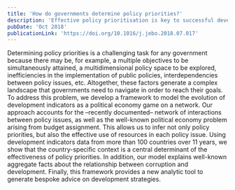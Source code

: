 ```yaml
---
title: 'How do governments determine policy priorities?'
description: 'Effective policy prioritisation is key to successful development strategies. Yet, from our experience consulting for governments and international organisations, it seemed that governments rarely enact the priorities they promote in public speech. At the time we wrote this piece, there was little data mapping budgets (the actions/priorities) into development goals (the aspirations). Hence, this was our first attempt to model the policy prioritisation process of a government with the aim of explaining the performance of its indicators. This work was the seminal piece that led to the growth of the Policy Priority Inference programme of research.'
pubDate: 'Oct 2018'
publicationLink: 'https://doi.org/10.1016/j.jebo.2018.07.017'
---
```


Determining policy priorities is a challenging task for any government because there may be, for example, a multiple objectives to be simultaneously attained, a multidimensional policy space to be explored, inefficiencies in the implementation of public policies, interdependencies between policy issues, etc. Altogether, these factors generate a complex landscape that governments need to navigate in order to reach their goals. To address this problem, we develop a framework to model the evolution of development indicators as a political economy game on a network. Our approach accounts for the –recently documented– network of interactions between policy issues, as well as the well-known political economy problem arising from budget assignment. This allows us to infer not only policy priorities, but also the effective use of resources in each policy issue. Using development indicators data from more than 100 countries over 11 years, we show that the country-specific context is a central determinant of the effectiveness of policy priorities. In addition, our model explains well-known aggregate facts about the relationship between corruption and development. Finally, this framework provides a new analytic tool to generate bespoke advice on development strategies.